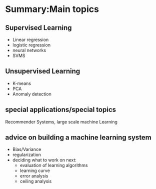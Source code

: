 # Summary:Main topics

## Supervised Learning
  - Linear regression
  - logistic regression
  - neural networks
  - SVMS
## Unsupervised Learning
  - K-means
  - PCA
  - Anomaly detection
  
## special applications/special topics
  Recommender Systems, large scale machine Learning

## advice on building a machine learning system
  - Bias/Variance
  - regularization
  - deciding what to work on next:
    - evaluation of learning algorithms
    - learning curve
    - error analysis
    - ceiling analysis
